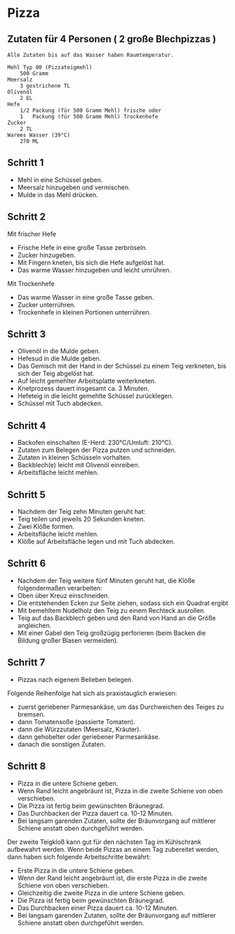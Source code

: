 # Pizza

## Zutaten für 4 Personen ( 2 große Blechpizzas )

    Alle Zutaten bis auf das Wasser haben Raumtemperatur.

    Mehl Typ 00 (Pizzateigmehl)
        500 Gramm
    Meersalz
        3 gestrichene TL
    Olivenöl
        2 EL
    Hefe
        1/2 Packung (für 500 Gramm Mehl) frische oder
        1   Packung (für 500 Gramm Mehl) Trockenhefe
    Zucker
        2 TL
    Warmes Wasser (39°C)
        270 ML

## Schritt 1

* Mehl in eine Schüssel geben.
* Meersalz hinzugeben und vermischen.
* Mulde in das Mehl drücken.

## Schritt 2

Mit frischer Hefe

* Frische Hefe in eine große Tasse zerbröseln.
* Zucker hinzugeben.
* Mit Fingern kneten, bis sich die Hefe aufgelöst hat.
* Das warme Wasser hinzugeben und leicht umrühren.

Mit Trockenhefe

* Das warme Wasser in eine große Tasse geben.
* Zucker unterrühren.
* Trockenhefe in kleinen Portionen unterrühren.

## Schritt 3

* Olivenöl in die Mulde geben.
* Hefesud in die Mulde geben.
* Das Gemisch mit der Hand in der Schüssel zu einem Teig verkneten, bis sich der Teig abgelöst hat.
* Auf leicht gemehlter Arbeitsplatte weiterkneten.
* Knetprozess dauert insgesamt ca. 3 Minuten.
* Hefeteig in die leicht gemehlte Schüssel zurücklegen.
* Schüssel mit Tuch abdecken.

## Schritt 4

* Backofen einschalten (E-Herd: 230°C/Umluft: 210°C).
* Zutaten zum Belegen der Pizza putzen und schneiden.
* Zutaten in kleinen Schüsseln vorhalten.
* Backblech(e) leicht mit Olivenöl einreiben.
* Arbeitsfläche leicht mehlen.

## Schritt 5

* Nachdem der Teig zehn Minuten geruht hat:
* Teig teilen und jeweils 20 Sekunden kneten.
* Zwei Klöße formen.
* Arbeitsfläche leicht mehlen.
* Klöße auf Arbeitsfläche legen und mit Tuch abdecken.

## Schritt 6

* Nachdem der Teig weitere fünf Minuten geruht hat, die Klöße folgendermaßen verarbeiten:
* Oben über Kreuz einschneiden.
* Die entstehenden Ecken zur Seite ziehen, sodass sich ein Quadrat ergibt
* Mit bemehltem Nudelholz den Teig zu einem Rechteck ausrollen.
* Teig auf das Backblech geben und den Rand von Hand an die Größe angleichen.
* Mit einer Gabel den Teig großzügig perforieren (beim Backen die Bildung großer Blasen vermeiden).

## Schritt 7

* Pizzas nach eigenem Belieben belegen.

Folgende Reihenfolge hat sich als praxistauglich erwiesen:

* zuerst geriebener Parmesankäse, um das Durchweichen des Teiges zu bremsen.
* dann Tomatensoße (passierte Tomaten).
* dann die Würzzutaten (Meersalz, Kräuter).
* dann gehobelter oder geriebener Parmesankäse.
* danach die sonstigen Zutaten.

## Schritt 8

* Pizza in die untere Schiene geben.
* Wenn Rand leicht angebräunt ist, Pizza in die zweite Schiene von oben verschieben.
* Die Pizza ist fertig beim gewünschten Bräunegrad.
* Das Durchbacken der Pizza dauert ca. 10-12 Minuten.
* Bei langsam garenden Zutaten, sollte der Bräunvorgang auf mittlerer Schiene anstatt oben durchgeführt werden.

Der zweite Teigkloß kann gut für den nächsten Tag im Kühlschrank aufbewahrt werden. Wenn beide Pizzas an einem Tag zubereitet werden, dann haben sich folgende Arbeitschritte bewährt:

* Erste Pizza in die untere Schiene geben.
* Wenn der Rand leicht angebräunt ist, die erste Pizza in die zweite Schiene von oben verschieben.
* Gleichzeitig die zweite Pizza in die untere Schiene geben.
* Die Pizza ist fertig beim gewünschten Bräunegrad.
* Das Durchbacken einer Pizza dauert ca. 10-12 Minuten.
* Bei langsam garenden Zutaten, sollte der Bräunvorgang auf mittlerer Schiene anstatt oben durchgeführt werden.
